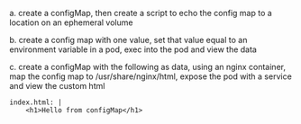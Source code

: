 a. create a configMap, then create a script to echo the config map to a location on an ephemeral volume 

b. create a config map with one value, set that value equal to an environment variable in a pod, exec into the pod and view the data

c. create a configMap with the following as data, using an nginx container, map the config map to /usr/share/nginx/html, expose the pod with a service and view the custom html 

```
index.html: | 
    <h1>Hello from configMap</h1>
```